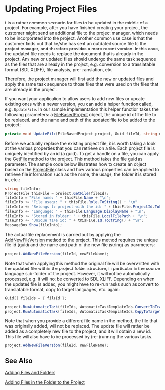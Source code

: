 Updating Project Files
==

t is a rather common scenario for files to be updated in the middle of a project. For example, after you have finished creating your project, the customer might send an additional file to the project manager, which needs to be incorporated into the project. Another common use case is that the customer finds out that he/she has sent an outdated source file to the project manager, and therefore provides a more recent version. In this case, the updated file needs to replace the document that is already in the project. Any new or updated files should undergo the same task sequence as the files that are already in the project, e.g. conversion to a translatable format (SDL XLIFF), file analysis, pre-translation, etc.

Therefore, the project manager will first add the new or updated files and apply the same task sequence to those files that were used on the files that are already in the project.

If you want your application to allow users to add new files or update existing ones with a newer version, you can add a helper function called, e.g. ```UpdateFile```. In our sample implementation this helper function takes the following parameters: a [FileBasedProject](../../api/projectautomation/Sdl.ProjectAutomation.FileBased.FileBasedProject.yml) object, the unique id of the file to be replaced, and the name and path of the updated file to be added to the project:

```cs
private void UpdateFile(FileBasedProject project, Guid fileId, string newFileName)
```

Before we actually replace the existing project file, it is worth taking a look at the various properties that you can retrieve on a file. Each project file is uniquely identified by an id (a guid). To get a handle on a file, you can apply the [GetFile](../../api/projectautomation/Sdl.ProjectAutomation.FileBased.FileBasedProject.yml#Sdl_ProjectAutomation_FileBased_FileBasedProject_GetFile_System_Guid_) method to the project. This method takes the file guid as parameter. The sample code below illustrates how to create an object based on the [ProjectFile](../../api/projectautomation/Sdl.ProjectAutomation.Core.ProjectFile.yml) class and how various properties can be applied to retrieve file information such as the name, the usage, the folder it is stored in, etc.:

```cs
string fileInfo;
ProjectFile thisFile = project.GetFile(fileId);
fileInfo = "File name: " + thisFile.Name + "\n";
fileInfo += "File usage: " + thisFile.Role.ToString() + "\n";
fileInfo += "Belongs to project with the id: " + thisFile.ProjectId.ToString() + "\n";
fileInfo += "Language: " + thisFile.Language.DisplayName + "\n";
fileInfo += "Stored in folder: " + thisFile.LocalFilePath + "\n";
fileInfo += "Unique file id: " + thisFile.Id.ToString() + "\n";
MessageBox.Show(fileInfo);
```

The actual file replacement is carried out by applying the [AddNewFileVersion](../../api/projectautomation/Sdl.ProjectAutomation.FileBased.FileBasedProject.yml#Sdl_ProjectAutomation_FileBased_FileBasedProject_AddNewFileVersion_System_Guid_System_String_) method to the project. This method requires the unique file id (guid) and the name and path of the new file (string) as parameters:

```cs
project.AddNewFileVersion(fileId, newFileName);
```

Note that when applying this method the original file will be overwritten with the updated file within the project folder structure, in particular in the source language sub-folder of the project. However, it will not be automatically processed, e.g. it will not be converted to SDL XLIFF. Depending on when the updated file is added, you might have to re-run tasks such as convert to translatable format, copy to target languages, etc. again:

```cs
Guid[] fileIds = { fileId };

project.RunAutomaticTask(fileIds, AutomaticTaskTemplateIds.ConvertToTranslatableFormat);
project.RunAutomaticTask(fileIds, AutomaticTaskTemplateIds.CopyToTargetLanguages);
```

Note that when you provide a different file name in the method, the file that was originally added, will not be replaced. The update file will rather be added as a completely new file to the project, and it will obtain a new id. This file will also have to be processed by (re-)running the various tasks.

```cs
project.AddNewFileVersion(fileId, newFileName);
```

See Also
--


[Adding Files and Folders](adding_files_and_folders.md)

[Adding Files in the Folder to the Project](adding_file_in_the_folder_to_the_project.md)